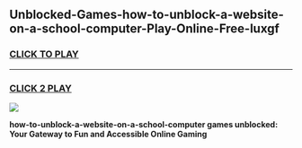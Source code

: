 
## Unblocked-Games-how-to-unblock-a-website-on-a-school-computer-Play-Online-Free-luxgf
<h3>
<a href="https://premium76.site?title=how-to-unblock-a-website-on-a-school-computer&ref=26A">CLICK TO PLAY</a></h3>
<hr>

<h3>
<a href="https://premium76.site?title=how-to-unblock-a-website-on-a-school-computer&ref=26A">CLICK 2 PLAY</a>
  
</h3>

<a href="https://premium76.site?title=how-to-unblock-a-website-on-a-school-computer&ref=26A"><img src="https://clearcache.store/games.png"></a>


**how-to-unblock-a-website-on-a-school-computer games unblocked: Your Gateway to Fun and Accessible Online Gaming**
